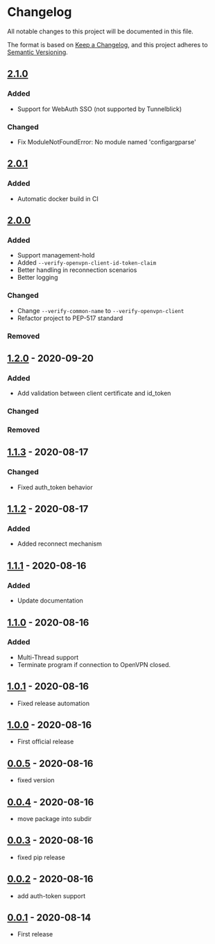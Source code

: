 # Changelog

All notable changes to this project will be documented in this file.

The format is based on [Keep a Changelog](https://keepachangelog.com/en/1.0.0/),
and this project adheres to [Semantic Versioning](https://semver.org/spec/v2.0.0.html).

## [2.1.0]

### Added
- Support for WebAuth SSO (not supported by Tunnelblick)

### Changed

- Fix ModuleNotFoundError: No module named 'configargparse'

## [2.0.1]

### Added

- Automatic docker build in CI

## [2.0.0]

### Added

- Support management-hold
- Added `--verify-openvpn-client-id-token-claim`
- Better handling in reconnection scenarios
- Better logging

### Changed

- Change `--verify-common-name` to `--verify-openvpn-client`
- Refactor project to PEP-517 standard

### Removed

## [1.2.0] - 2020-09-20

### Added

- Add validation between client certificate and id_token

### Changed

### Removed

## [1.1.3] - 2020-08-17

### Changed

- Fixed auth_token behavior

## [1.1.2] - 2020-08-17

### Added

- Added reconnect mechanism

## [1.1.1] - 2020-08-16

### Added

- Update documentation

## [1.1.0] - 2020-08-16

### Added

- Multi-Thread support
- Terminate program if connection to OpenVPN closed.

## [1.0.1] - 2020-08-16

- Fixed release automation

## [1.0.0] - 2020-08-16

- First official release

## [0.0.5] - 2020-08-16

- fixed version

## [0.0.4] - 2020-08-16

- move package into subdir

## [0.0.3] - 2020-08-16

- fixed pip release

## [0.0.2] - 2020-08-16

- add auth-token support

## [0.0.1] - 2020-08-14

- First release

[Unreleased]: https://github.com/jkroepke/openvpn-auth-azure-ad/compare/v2.1.0...HEAD
[2.1.0]: https://github.com/jkroepke/openvpn-auth-azure-ad/releases/tag/v2.1.0
[2.0.3]: https://github.com/jkroepke/openvpn-auth-azure-ad/releases/tag/v2.0.3
[2.0.1]: https://github.com/jkroepke/openvpn-auth-azure-ad/releases/tag/v2.0.1
[2.0.0]: https://github.com/jkroepke/openvpn-auth-azure-ad/releases/tag/v2.0.0
[1.2.0]: https://github.com/jkroepke/openvpn-auth-azure-ad/releases/tag/v1.2.0
[1.1.3]: https://github.com/jkroepke/openvpn-auth-azure-ad/releases/tag/v1.1.3
[1.1.2]: https://github.com/jkroepke/openvpn-auth-azure-ad/releases/tag/v1.1.2
[1.1.1]: https://github.com/jkroepke/openvpn-auth-azure-ad/releases/tag/v1.1.1
[1.1.0]: https://github.com/jkroepke/openvpn-auth-azure-ad/releases/tag/v1.1.0
[1.0.1]: https://github.com/jkroepke/openvpn-auth-azure-ad/releases/tag/v1.0.1
[1.0.0]: https://github.com/jkroepke/openvpn-auth-azure-ad/releases/tag/v1.0.0
[0.0.5]: https://github.com/jkroepke/openvpn-auth-azure-ad/releases/tag/v0.0.5
[0.0.4]: https://github.com/jkroepke/openvpn-auth-azure-ad/releases/tag/v0.0.4
[0.0.3]: https://github.com/jkroepke/openvpn-auth-azure-ad/releases/tag/v0.0.3
[0.0.2]: https://github.com/jkroepke/openvpn-auth-azure-ad/releases/tag/v0.0.2
[0.0.1]: https://github.com/jkroepke/openvpn-auth-azure-ad/releases/tag/v0.0.1
